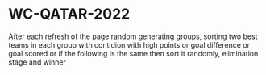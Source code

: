 # WC-QATAR-2022

After each refresh of the page random generating groups, sorting two best teams in each group with contidion with high points or goal difference or goal scored or if the following is the same then sort it randomly, elimination stage and winner
